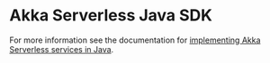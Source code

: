 # Akka Serverless Java SDK

For more information see the documentation for [implementing Akka Serverless services in Java](https://developer.lightbend.com/docs/akka-serverless/java/index.html).
